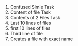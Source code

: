  1. Confused Simle Task 
 2. Content of file Task 
 3. Contents of 2 Files Task 
 4. Last 10 lines of files
 5. first 10 lines of files
 6. Third line of file
 7. Creates a file  with exact name
